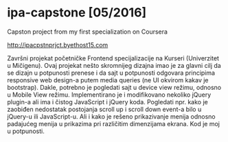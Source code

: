 # ipa-capstone [05/2016]
Capston project from my first specialization on Coursera

http://ipacpstnprjct.byethost15.com

Završni projekat početničke Frontend specijalizacije na Kurseri (Univerzitet u Mičigenu).
Ovaj projekat nešto skromnijeg dizajna imao je za glavni cilj da se dizajn u potpunosti prenese i da sajt u potpunosti odgovara principima responsive web design-a putem media queries (ne UI okvirom kakav je bootstrap). Dakle, potrebno je pogledati sajt u device view režimu, odnosno u Mobile View režimu.
Implementirano je i modifikovano nekoliko jQuery plugin-a ali ima i čistog JavaScript i jQuery koda. Pogledati npr. kako je zaobiđen nedostatak postojanja scroll up i scroll down event-a bilo u jQuery-u ili JavaScript-u. Ali i kako je rešeno prikazivanje menija odnosno padajućeg menija u prikazima pri različitim dimenzijama ekrana.
Kod je moj u potpunosti.
